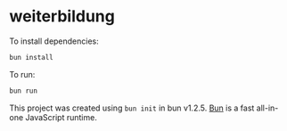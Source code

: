 # weiterbildung

To install dependencies:

```bash
bun install
```

To run:

```bash
bun run 
```

This project was created using `bun init` in bun v1.2.5. [Bun](https://bun.sh) is a fast all-in-one JavaScript runtime.
